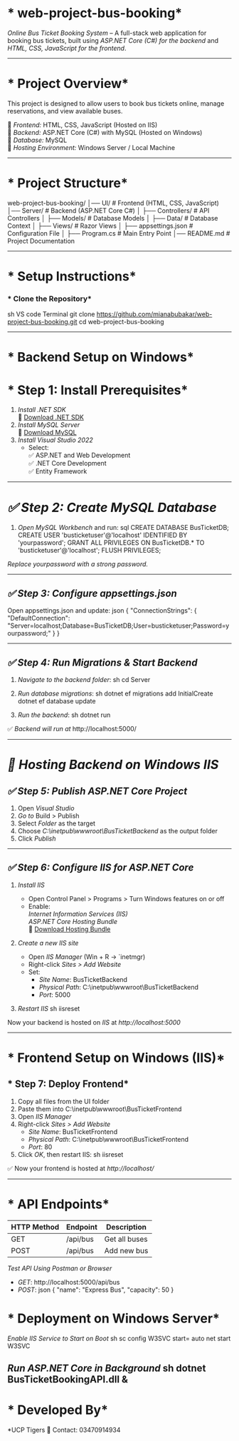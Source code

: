 # * web-project-bus-booking*
 *Online Bus Ticket Booking System* – A full-stack web application for booking bus tickets, built using *ASP.NET Core (C#) for the backend* and *HTML, CSS, JavaScript for the frontend*.

---

# * Project Overview*
This project is designed to allow users to book bus tickets online, manage reservations, and view available buses.

🔹 *Frontend:* HTML, CSS, JavaScript (Hosted on IIS)  
🔹 *Backend:* ASP.NET Core (C#) with MySQL (Hosted on Windows)  
🔹 *Database:* MySQL  
🔹 *Hosting Environment:* Windows Server / Local Machine  

---

# * Project Structure*

web-project-bus-booking/
│── UI/                     # Frontend (HTML, CSS, JavaScript)
│── Server/                 # Backend (ASP.NET Core C#)
│   ├── Controllers/        # API Controllers
│   ├── Models/             # Database Models
│   ├── Data/               # Database Context
│   ├── Views/              # Razor Views
│   ├── appsettings.json    # Configuration File
│   ├── Program.cs          # Main Entry Point
│── README.md               # Project Documentation


---

# * Setup Instructions*
### * Clone the Repository*

sh
VS code Terminal
git clone https://github.com/mianabubakar/web-project-bus-booking.git
cd web-project-bus-booking


---

# * Backend Setup on Windows*
# * Step 1: Install Prerequisites*
1. *Install .NET SDK*  
   🔗 [Download .NET SDK](https://dotnet.microsoft.com/en-us/download)  
2. *Install MySQL Server*  
   🔗 [Download MySQL](https://dev.mysql.com/downloads/installer/)  
3. *Install Visual Studio 2022*  
   - Select:  
     ✅ ASP.NET and Web Development  
     ✅ .NET Core Development  
     ✅ Entity Framework  

---

# *✅ Step 2: Create MySQL Database*
1. *Open MySQL Workbench* and run:
sql
CREATE DATABASE BusTicketDB;
CREATE USER 'busticketuser'@'localhost' IDENTIFIED BY 'yourpassword';
GRANT ALL PRIVILEGES ON BusTicketDB.* TO 'busticketuser'@'localhost';
FLUSH PRIVILEGES;

 *Replace yourpassword with a strong password.*

---

## *✅ Step 3: Configure appsettings.json*
Open appsettings.json and update:
json
{
  "ConnectionStrings": {
    "DefaultConnection": "Server=localhost;Database=BusTicketDB;User=busticketuser;Password=yourpassword;"
  }
}


---

## *✅ Step 4: Run Migrations & Start Backend*
1. *Navigate to the backend folder*:
   sh
   cd Server
   
2. *Run database migrations*:
   sh
   dotnet ef migrations add InitialCreate
   dotnet ef database update
   
3. *Run the backend*:
   sh
   dotnet run
   
✅ *Backend will run at* http://localhost:5000/

---

# *🚀 Hosting Backend on Windows IIS*
## *✅ Step 5: Publish ASP.NET Core Project*
1. Open *Visual Studio*  
2. *Go to* Build > Publish  
3. Select *Folder* as the target  
4. Choose *C:\inetpub\wwwroot\BusTicketBackend* as the output folder  
5. Click *Publish*  

---

## *✅ Step 6: Configure IIS for ASP.NET Core*
1. *Install IIS*  
   - Open Control Panel > Programs > Turn Windows features on or off  
   - Enable:  
      *Internet Information Services (IIS)*  
      *ASP.NET Core Hosting Bundle*  
     🔗 [Download Hosting Bundle](https://dotnet.microsoft.com/en-us/download/dotnet)  

2. *Create a new IIS site*  
   - Open *IIS Manager* (Win + R → `inetmgr)  
   - Right-click *Sites > Add Website*  
   - Set:  
     - *Site Name*: BusTicketBackend  
     - *Physical Path*: C:\inetpub\wwwroot\BusTicketBackend  
     - *Port*: 5000  

3. *Restart IIS*
   sh
   iisreset
   

 Now your backend is hosted on *IIS* at *http://localhost:5000*

---

# * Frontend Setup on Windows (IIS)*
## * Step 7: Deploy Frontend*
1. Copy all files from the UI folder  
2. Paste them into C:\inetpub\wwwroot\BusTicketFrontend  
3. Open *IIS Manager*  
4. Right-click *Sites > Add Website*  
   - *Site Name*: BusTicketFrontend  
   - *Physical Path*: C:\inetpub\wwwroot\BusTicketFrontend  
   - *Port*: 80  
5. Click *OK*, then restart IIS:
   sh
   iisreset
   

✅ Now your frontend is hosted at *http://localhost/*

---

# * API Endpoints*
| HTTP Method | Endpoint         | Description |
|------------|-----------------|-------------|
| GET        | /api/bus       | Get all buses |
| POST       | /api/bus       | Add new bus  |

 *Test API Using Postman or Browser*  
- *GET*: http://localhost:5000/api/bus
- *POST*:
  json
  {
    "name": "Express Bus",
    "capacity": 50
  }

# * Deployment on Windows Server*
  *Enable IIS Service to Start on Boot*
sh
sc config W3SVC start= auto
net start W3SVC

*Run ASP.NET Core in Background*
sh
dotnet BusTicketBookingAPI.dll &
---
# * Developed By*
 *UCP Tigers
📧 Contact: 03470914934
